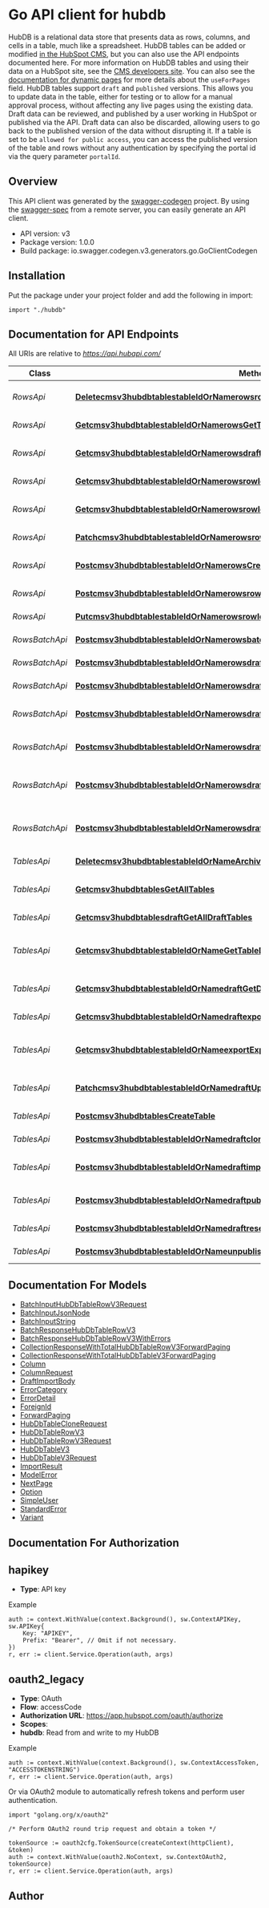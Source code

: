 # Go API client for hubdb

HubDB is a relational data store that presents data as rows, columns, and cells in a table, much like a spreadsheet. HubDB tables can be added or modified [in the HubSpot CMS](https://knowledge.hubspot.com/cos-general/how-to-edit-hubdb-tables), but you can also use the API endpoints documented here. For more information on HubDB tables and using their data on a HubSpot site, see the [CMS developers site](https://designers.hubspot.com/docs/tools/hubdb). You can also see the [documentation for dynamic pages](https://designers.hubspot.com/docs/tutorials/how-to-build-dynamic-pages-with-hubdb) for more details about the `useForPages` field.  HubDB tables support `draft` and `published` versions. This allows you to update data in the table, either for testing or to allow for a manual approval process, without affecting any live pages using the existing data. Draft data can be reviewed, and published by a user working in HubSpot or published via the API. Draft data can also be discarded, allowing users to go back to the published version of the data without disrupting it. If a table is set to be `allowed for public access`, you can access the published version of the table and rows without any authentication by specifying the portal id via the query parameter `portalId`.

## Overview
This API client was generated by the [swagger-codegen](https://github.com/swagger-api/swagger-codegen) project.  By using the [swagger-spec](https://github.com/swagger-api/swagger-spec) from a remote server, you can easily generate an API client.

- API version: v3
- Package version: 1.0.0
- Build package: io.swagger.codegen.v3.generators.go.GoClientCodegen

## Installation
Put the package under your project folder and add the following in import:
```golang
import "./hubdb"
```

## Documentation for API Endpoints

All URIs are relative to *https://api.hubapi.com/*

Class | Method | HTTP request | Description
------------ | ------------- | ------------- | -------------
*RowsApi* | [**Deletecmsv3hubdbtablestableIdOrNamerowsrowIddraftPurgeDraftTableRow**](docs/RowsApi.md#deletecmsv3hubdbtablestableidornamerowsrowiddraftpurgedrafttablerow) | **Delete** /cms/v3/hubdb/tables/{tableIdOrName}/rows/{rowId}/draft | Permanently deletes a row
*RowsApi* | [**Getcmsv3hubdbtablestableIdOrNamerowsGetTableRows**](docs/RowsApi.md#getcmsv3hubdbtablestableidornamerowsgettablerows) | **Get** /cms/v3/hubdb/tables/{tableIdOrName}/rows | Get rows for a table
*RowsApi* | [**Getcmsv3hubdbtablestableIdOrNamerowsdraftReadDraftTableRows**](docs/RowsApi.md#getcmsv3hubdbtablestableidornamerowsdraftreaddrafttablerows) | **Get** /cms/v3/hubdb/tables/{tableIdOrName}/rows/draft | Get rows from draft table
*RowsApi* | [**Getcmsv3hubdbtablestableIdOrNamerowsrowIdGetTableRow**](docs/RowsApi.md#getcmsv3hubdbtablestableidornamerowsrowidgettablerow) | **Get** /cms/v3/hubdb/tables/{tableIdOrName}/rows/{rowId} | Get a table row
*RowsApi* | [**Getcmsv3hubdbtablestableIdOrNamerowsrowIddraftGetDraftTableRowById**](docs/RowsApi.md#getcmsv3hubdbtablestableidornamerowsrowiddraftgetdrafttablerowbyid) | **Get** /cms/v3/hubdb/tables/{tableIdOrName}/rows/{rowId}/draft | Get a row from the draft table
*RowsApi* | [**Patchcmsv3hubdbtablestableIdOrNamerowsrowIddraftUpdateDraftTableRow**](docs/RowsApi.md#patchcmsv3hubdbtablestableidornamerowsrowiddraftupdatedrafttablerow) | **Patch** /cms/v3/hubdb/tables/{tableIdOrName}/rows/{rowId}/draft | Updates an existing row
*RowsApi* | [**Postcmsv3hubdbtablestableIdOrNamerowsCreateTableRow**](docs/RowsApi.md#postcmsv3hubdbtablestableidornamerowscreatetablerow) | **Post** /cms/v3/hubdb/tables/{tableIdOrName}/rows | Add a new row to a table
*RowsApi* | [**Postcmsv3hubdbtablestableIdOrNamerowsrowIddraftcloneCloneDraftTableRow**](docs/RowsApi.md#postcmsv3hubdbtablestableidornamerowsrowiddraftcloneclonedrafttablerow) | **Post** /cms/v3/hubdb/tables/{tableIdOrName}/rows/{rowId}/draft/clone | Clone a row
*RowsApi* | [**Putcmsv3hubdbtablestableIdOrNamerowsrowIddraftReplaceDraftTableRow**](docs/RowsApi.md#putcmsv3hubdbtablestableidornamerowsrowiddraftreplacedrafttablerow) | **Put** /cms/v3/hubdb/tables/{tableIdOrName}/rows/{rowId}/draft | Replaces an existing row
*RowsBatchApi* | [**Postcmsv3hubdbtablestableIdOrNamerowsbatchreadBatchReadTableRows**](docs/RowsBatchApi.md#postcmsv3hubdbtablestableidornamerowsbatchreadbatchreadtablerows) | **Post** /cms/v3/hubdb/tables/{tableIdOrName}/rows/batch/read | Get a set of rows
*RowsBatchApi* | [**Postcmsv3hubdbtablestableIdOrNamerowsdraftbatchcloneBatchCloneDraftTableRows**](docs/RowsBatchApi.md#postcmsv3hubdbtablestableidornamerowsdraftbatchclonebatchclonedrafttablerows) | **Post** /cms/v3/hubdb/tables/{tableIdOrName}/rows/draft/batch/clone | Clone rows in batch
*RowsBatchApi* | [**Postcmsv3hubdbtablestableIdOrNamerowsdraftbatchcreateBatchCreateDraftTableRows**](docs/RowsBatchApi.md#postcmsv3hubdbtablestableidornamerowsdraftbatchcreatebatchcreatedrafttablerows) | **Post** /cms/v3/hubdb/tables/{tableIdOrName}/rows/draft/batch/create | Create rows in batch
*RowsBatchApi* | [**Postcmsv3hubdbtablestableIdOrNamerowsdraftbatchpurgeBatchPurgeDraftTableRows**](docs/RowsBatchApi.md#postcmsv3hubdbtablestableidornamerowsdraftbatchpurgebatchpurgedrafttablerows) | **Post** /cms/v3/hubdb/tables/{tableIdOrName}/rows/draft/batch/purge | Permanently deletes rows
*RowsBatchApi* | [**Postcmsv3hubdbtablestableIdOrNamerowsdraftbatchreadBatchReadDraftTableRows**](docs/RowsBatchApi.md#postcmsv3hubdbtablestableidornamerowsdraftbatchreadbatchreaddrafttablerows) | **Post** /cms/v3/hubdb/tables/{tableIdOrName}/rows/draft/batch/read | Get a set of rows from draft table
*RowsBatchApi* | [**Postcmsv3hubdbtablestableIdOrNamerowsdraftbatchreplaceBatchReplaceDraftTableRows**](docs/RowsBatchApi.md#postcmsv3hubdbtablestableidornamerowsdraftbatchreplacebatchreplacedrafttablerows) | **Post** /cms/v3/hubdb/tables/{tableIdOrName}/rows/draft/batch/replace | Replace rows in batch in draft table
*RowsBatchApi* | [**Postcmsv3hubdbtablestableIdOrNamerowsdraftbatchupdateBatchUpdateDraftTableRows**](docs/RowsBatchApi.md#postcmsv3hubdbtablestableidornamerowsdraftbatchupdatebatchupdatedrafttablerows) | **Post** /cms/v3/hubdb/tables/{tableIdOrName}/rows/draft/batch/update | Update rows in batch in draft table
*TablesApi* | [**Deletecmsv3hubdbtablestableIdOrNameArchiveTable**](docs/TablesApi.md#deletecmsv3hubdbtablestableidornamearchivetable) | **Delete** /cms/v3/hubdb/tables/{tableIdOrName} | Archive a table
*TablesApi* | [**Getcmsv3hubdbtablesGetAllTables**](docs/TablesApi.md#getcmsv3hubdbtablesgetalltables) | **Get** /cms/v3/hubdb/tables | Get all published tables
*TablesApi* | [**Getcmsv3hubdbtablesdraftGetAllDraftTables**](docs/TablesApi.md#getcmsv3hubdbtablesdraftgetalldrafttables) | **Get** /cms/v3/hubdb/tables/draft | Return all draft tables
*TablesApi* | [**Getcmsv3hubdbtablestableIdOrNameGetTableDetails**](docs/TablesApi.md#getcmsv3hubdbtablestableidornamegettabledetails) | **Get** /cms/v3/hubdb/tables/{tableIdOrName} | Get details for a published table
*TablesApi* | [**Getcmsv3hubdbtablestableIdOrNamedraftGetDraftTableDetailsById**](docs/TablesApi.md#getcmsv3hubdbtablestableidornamedraftgetdrafttabledetailsbyid) | **Get** /cms/v3/hubdb/tables/{tableIdOrName}/draft | Get details for a draft table
*TablesApi* | [**Getcmsv3hubdbtablestableIdOrNamedraftexportExportDraftTable**](docs/TablesApi.md#getcmsv3hubdbtablestableidornamedraftexportexportdrafttable) | **Get** /cms/v3/hubdb/tables/{tableIdOrName}/draft/export | Export a draft table
*TablesApi* | [**Getcmsv3hubdbtablestableIdOrNameexportExportTable**](docs/TablesApi.md#getcmsv3hubdbtablestableidornameexportexporttable) | **Get** /cms/v3/hubdb/tables/{tableIdOrName}/export | Export a published version of a table
*TablesApi* | [**Patchcmsv3hubdbtablestableIdOrNamedraftUpdateDraftTable**](docs/TablesApi.md#patchcmsv3hubdbtablestableidornamedraftupdatedrafttable) | **Patch** /cms/v3/hubdb/tables/{tableIdOrName}/draft | Update an existing table
*TablesApi* | [**Postcmsv3hubdbtablesCreateTable**](docs/TablesApi.md#postcmsv3hubdbtablescreatetable) | **Post** /cms/v3/hubdb/tables | Create a new table
*TablesApi* | [**Postcmsv3hubdbtablestableIdOrNamedraftcloneCloneDraftTable**](docs/TablesApi.md#postcmsv3hubdbtablestableidornamedraftcloneclonedrafttable) | **Post** /cms/v3/hubdb/tables/{tableIdOrName}/draft/clone | Clone a table
*TablesApi* | [**Postcmsv3hubdbtablestableIdOrNamedraftimportImportDraftTable**](docs/TablesApi.md#postcmsv3hubdbtablestableidornamedraftimportimportdrafttable) | **Post** /cms/v3/hubdb/tables/{tableIdOrName}/draft/import | Import data into draft table
*TablesApi* | [**Postcmsv3hubdbtablestableIdOrNamedraftpublishPublishDraftTable**](docs/TablesApi.md#postcmsv3hubdbtablestableidornamedraftpublishpublishdrafttable) | **Post** /cms/v3/hubdb/tables/{tableIdOrName}/draft/publish | Publish a table from draft
*TablesApi* | [**Postcmsv3hubdbtablestableIdOrNamedraftresetResetDraftTable**](docs/TablesApi.md#postcmsv3hubdbtablestableidornamedraftresetresetdrafttable) | **Post** /cms/v3/hubdb/tables/{tableIdOrName}/draft/reset | Reset a draft table
*TablesApi* | [**Postcmsv3hubdbtablestableIdOrNameunpublishUnpublishTable**](docs/TablesApi.md#postcmsv3hubdbtablestableidornameunpublishunpublishtable) | **Post** /cms/v3/hubdb/tables/{tableIdOrName}/unpublish | Unpublish a table

## Documentation For Models

 - [BatchInputHubDbTableRowV3Request](docs/BatchInputHubDbTableRowV3Request.md)
 - [BatchInputJsonNode](docs/BatchInputJsonNode.md)
 - [BatchInputString](docs/BatchInputString.md)
 - [BatchResponseHubDbTableRowV3](docs/BatchResponseHubDbTableRowV3.md)
 - [BatchResponseHubDbTableRowV3WithErrors](docs/BatchResponseHubDbTableRowV3WithErrors.md)
 - [CollectionResponseWithTotalHubDbTableRowV3ForwardPaging](docs/CollectionResponseWithTotalHubDbTableRowV3ForwardPaging.md)
 - [CollectionResponseWithTotalHubDbTableV3ForwardPaging](docs/CollectionResponseWithTotalHubDbTableV3ForwardPaging.md)
 - [Column](docs/Column.md)
 - [ColumnRequest](docs/ColumnRequest.md)
 - [DraftImportBody](docs/DraftImportBody.md)
 - [ErrorCategory](docs/ErrorCategory.md)
 - [ErrorDetail](docs/ErrorDetail.md)
 - [ForeignId](docs/ForeignId.md)
 - [ForwardPaging](docs/ForwardPaging.md)
 - [HubDbTableCloneRequest](docs/HubDbTableCloneRequest.md)
 - [HubDbTableRowV3](docs/HubDbTableRowV3.md)
 - [HubDbTableRowV3Request](docs/HubDbTableRowV3Request.md)
 - [HubDbTableV3](docs/HubDbTableV3.md)
 - [HubDbTableV3Request](docs/HubDbTableV3Request.md)
 - [ImportResult](docs/ImportResult.md)
 - [ModelError](docs/ModelError.md)
 - [NextPage](docs/NextPage.md)
 - [Option](docs/Option.md)
 - [SimpleUser](docs/SimpleUser.md)
 - [StandardError](docs/StandardError.md)
 - [Variant](docs/Variant.md)

## Documentation For Authorization

## hapikey
- **Type**: API key 

Example
```golang
auth := context.WithValue(context.Background(), sw.ContextAPIKey, sw.APIKey{
	Key: "APIKEY",
	Prefix: "Bearer", // Omit if not necessary.
})
r, err := client.Service.Operation(auth, args)
```
## oauth2_legacy
- **Type**: OAuth
- **Flow**: accessCode
- **Authorization URL**: https://app.hubspot.com/oauth/authorize
- **Scopes**: 
 - **hubdb**: Read from and write to my HubDB

Example
```golang
auth := context.WithValue(context.Background(), sw.ContextAccessToken, "ACCESSTOKENSTRING")
r, err := client.Service.Operation(auth, args)
```

Or via OAuth2 module to automatically refresh tokens and perform user authentication.
```golang
import "golang.org/x/oauth2"

/* Perform OAuth2 round trip request and obtain a token */

tokenSource := oauth2cfg.TokenSource(createContext(httpClient), &token)
auth := context.WithValue(oauth2.NoContext, sw.ContextOAuth2, tokenSource)
r, err := client.Service.Operation(auth, args)
```

## Author


